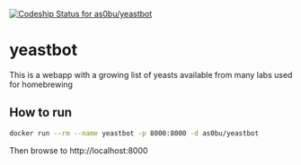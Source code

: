 [ ![Codeship Status for as0bu/yeastbot](https://app.codeship.com/projects/50365f80-18a7-0135-5b58-2ab2950dd885/status?branch=master)](https://app.codeship.com/projects/219023)

# yeastbot
This is a webapp with a growing list of yeasts available from many labs used for homebrewing
## How to run

```bash
docker run --rm --name yeastbot -p 8000:8000 -d as0bu/yeastbot
```
Then browse to http://localhost:8000
